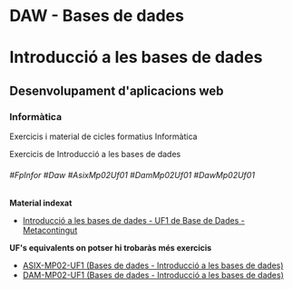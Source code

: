 # DAW - Bases de dades
# Introducció a les bases de dades
## Desenvolupament d'aplicacions web
### Informàtica

Exercicis i material de cicles formatius Informàtica

Exercicis de Introducció a les bases de dades

###### #FpInfor #Daw #AsixMp02Uf01 #DamMp02Uf01 #DawMp02Uf01

**Material indexat**
* [Introducció a les bases de dades - UF1 de Base de Dades - Metacontingut](/DAW/DAW-MP02/DAW-MP02-UF1/introduccio-a-les-bases-de-dades/readme.md)

**UF's equivalents on potser hi trobaràs més exercicis**
* [ASIX-MP02-UF1 (Bases de dades - Introducció a les bases de dades)](/ASIX/ASIX-MP02/ASIX-MP02-UF1)
* [DAM-MP02-UF1 (Bases de dades - Introducció a les bases de dades)](/DAM/DAM-MP02/DAM-MP02-UF1)
